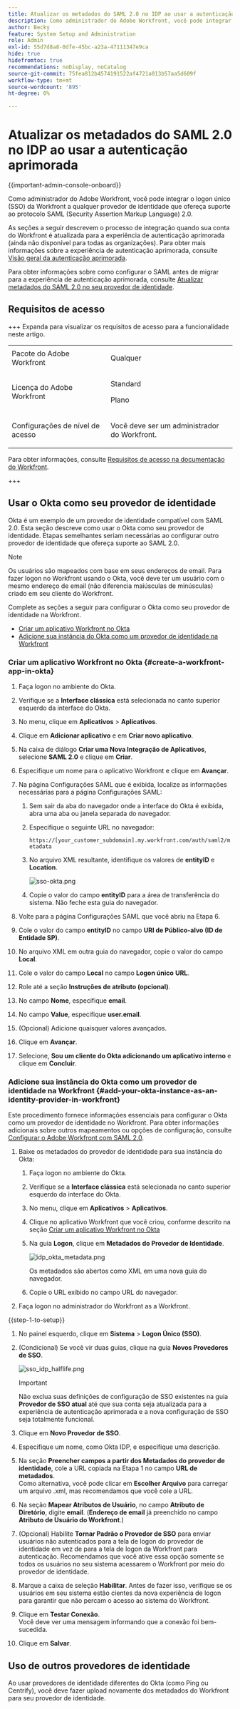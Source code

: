 ```yaml
---
title: Atualizar os metadados do SAML 2.0 no IDP ao usar a autenticação aprimorada
description: Como administrador do Adobe Workfront, você pode integrar o logon único (SSO) da Workfront a qualquer provedor de identidade que ofereça suporte ao protocolo SAML (Security Assertion Markup Language) 2.0.
author: Becky
feature: System Setup and Administration
role: Admin
exl-id: 55d7d8a8-0dfe-45bc-a23a-47111347e9ca
hide: true
hidefromtoc: true
recommendations: noDisplay, noCatalog
source-git-commit: 75fea812b4574191522af4721a013b57aa5d609f
workflow-type: tm+mt
source-wordcount: '895'
ht-degree: 0%

---
```


# Atualizar os metadados do SAML 2.0 no IDP ao usar a autenticação aprimorada

<!-- enhanced authentication is no longer available for workfront customers -->

{{important-admin-console-onboard}}

Como administrador do Adobe Workfront, você pode integrar o logon único (SSO) da Workfront a qualquer provedor de identidade que ofereça suporte ao protocolo SAML (Security Assertion Markup Language) 2.0.

As seções a seguir descrevem o processo de integração quando sua conta do Workfront é atualizada para a experiência de autenticação aprimorada (ainda não disponível para todas as organizações). Para obter mais informações sobre a experiência de autenticação aprimorada, consulte [Visão geral da autenticação aprimorada](../../../administration-and-setup/manage-workfront/security/get-started-enhanced-authentication.md).

Para obter informações sobre como configurar o SAML antes de migrar para a experiência de autenticação aprimorada, consulte [Atualizar metadados do SAML 2.0 no seu provedor de identidade](../../../administration-and-setup/add-users/single-sign-on/update-saml-2-metadata-ip.md).


## Requisitos de acesso

+++ Expanda para visualizar os requisitos de acesso para a funcionalidade neste artigo.

<table style="table-layout:auto"> 
 <col> 
 <col> 
 <tbody> 
  <tr> 
   <td role="rowheader">Pacote do Adobe Workfront</td> 
   <td><p>Qualquer</p></td> 
  </tr> 
  <tr> 
   <td role="rowheader">Licença do Adobe Workfront</td> 
   <td><p>Standard</p><p>Plano</p></td> 
  </tr> 
  <tr> 
   <td role="rowheader">Configurações de nível de acesso</td> 
   <td> <p>Você deve ser um administrador do Workfront.</p> </p> </td> 
  </tr> 
 </tbody> 
</table>

Para obter informações, consulte [Requisitos de acesso na documentação do Workfront](/help/quicksilver/administration-and-setup/add-users/access-levels-and-object-permissions/access-level-requirements-in-documentation.md).

+++

## Usar o Okta como seu provedor de identidade

Okta é um exemplo de um provedor de identidade compatível com SAML 2.0. Esta seção descreve como usar o Okta como seu provedor de identidade. Etapas semelhantes seriam necessárias ao configurar outro provedor de identidade que ofereça suporte ao SAML 2.0.

>[!NOTE]
>
>Os usuários são mapeados com base em seus endereços de email. Para fazer logon no Workfront usando o Okta, você deve ter um usuário com o mesmo endereço de email (não diferencia maiúsculas de minúsculas) criado em seu cliente do Workfront.

Complete as seções a seguir para configurar o Okta como seu provedor de identidade na Workfront.

* [Criar um aplicativo Workfront no Okta](#create-a-workfront-app-in-okta)
* [Adicione sua instância do Okta como um provedor de identidade na Workfront](#add-your-okta-instance-as-an-identity-provider-in-workfront)

### Criar um aplicativo Workfront no Okta {#create-a-workfront-app-in-okta}

1. Faça logon no ambiente do Okta.
1. Verifique se a **Interface clássica** está selecionada no canto superior esquerdo da interface do Okta.
1. No menu, clique em **Aplicativos** > **Aplicativos**.

1. Clique em **Adicionar aplicativo** e em **Criar novo aplicativo**.

1. Na caixa de diálogo **Criar uma Nova Integração de Aplicativos**, selecione **SAML 2.0** e clique em **Criar**.

1. Especifique um nome para o aplicativo Workfront e clique em **Avançar**.
1. Na página Configurações SAML que é exibida, localize as informações necessárias para a página Configurações SAML:

   1. Sem sair da aba do navegador onde a interface do Okta é exibida, abra uma aba ou janela separada do navegador.
   1. Especifique o seguinte URL no navegador:

      `https://[your_customer_subdomain].my.workfront.com/auth/saml2/metadata`

   1. No arquivo XML resultante, identifique os valores de **entityID** e **Location**.

      ![sso-okta.png](assets/sso-okta.png)

   1. Copie o valor do campo **entityID** para a área de transferência do sistema. Não feche esta guia do navegador.

1. Volte para a página Configurações SAML que você abriu na Etapa 6.
1. Cole o valor do campo **entityID** no campo **URI de Público-alvo (ID de Entidade SP)**.

1. No arquivo XML em outra guia do navegador, copie o valor do campo **Local**.
1. Cole o valor do campo **Local** no campo **Logon único** **URL**.

1. Role até a seção **Instruções de atributo (opcional)**.
1. No campo **Nome**, especifique **email**.

1. No campo **Value**, especifique **user.email**.

1. (Opcional) Adicione quaisquer valores avançados.
1. Clique em **Avançar**.
1. Selecione, **Sou um cliente do Okta adicionando um aplicativo interno** e clique em **Concluir**.

### Adicione sua instância do Okta como um provedor de identidade na Workfront {#add-your-okta-instance-as-an-identity-provider-in-workfront}

Este procedimento fornece informações essenciais para configurar o Okta como um provedor de identidade no Workfront. Para obter informações adicionais sobre outros mapeamentos ou opções de configuração, consulte [Configurar o Adobe Workfront com SAML 2.0](../../../administration-and-setup/add-users/single-sign-on/configure-workfront-saml-2.md).

1. Baixe os metadados do provedor de identidade para sua instância do Okta:

   1. Faça logon no ambiente do Okta.
   1. Verifique se a **Interface clássica** está selecionada no canto superior esquerdo da interface do Okta.
   1. No menu, clique em **Aplicativos** > **Aplicativos**.

   1. Clique no aplicativo Workfront que você criou, conforme descrito na seção [Criar um aplicativo Workfront no Okta](#create-a-workfront-app-in-okta)
   1. Na guia **Logon**, clique em **Metadados do Provedor de Identidade**.

      ![idp_okta_metadata.png](assets/idp-okta-metadata.png)

      Os metadados são abertos como XML em uma nova guia do navegador.

   1. Copie o URL exibido no campo URL do navegador.

1. Faça logon no administrador do Workfront as a Workfront.

{{step-1-to-setup}}

1. No painel esquerdo, clique em **Sistema** > **Logon Único (SSO)**.

1. (Condicional) Se você vir duas guias, clique na guia **Novos Provedores de SSO**.

   ![sso_idp_halflife.png](assets/sso-idp-halflife-350x234.png)

   >[!IMPORTANT]
   >
   >Não exclua suas definições de configuração de SSO existentes na guia **Provedor de SSO atual** até que sua conta seja atualizada para a experiência de autenticação aprimorada e a nova configuração de SSO seja totalmente funcional.

1. Clique em **Novo Provedor de SSO**.
1. Especifique um nome, como Okta IDP, e especifique uma descrição.
1. Na seção **Preencher campos a partir dos Metadados do provedor de identidade**, cole a URL copiada na Etapa 1 no campo **URL de metadados**.\
   Como alternativa, você pode clicar em **Escolher Arquivo** para carregar um arquivo .xml, mas recomendamos que você cole a URL.

1. Na seção **Mapear Atributos de Usuário**, no campo **Atributo de Diretório**, digite **email**. (**Endereço de email** já preenchido no campo **Atributo de Usuário do Workfront**.)

1. (Opcional) Habilite **Tornar Padrão o Provedor de SSO** para enviar usuários não autenticados para a tela de logon do provedor de identidade em vez de para a tela de logon da Workfront para autenticação. Recomendamos que você ative essa opção somente se todos os usuários no seu sistema acessarem o Workfront por meio do provedor de identidade.
1. Marque a caixa de seleção **Habilitar**. Antes de fazer isso, verifique se os usuários em seu sistema estão cientes da nova experiência de logon para garantir que não percam o acesso ao sistema do Workfront.
1. Clique em **Testar Conexão**.\
   Você deve ver uma mensagem informando que a conexão foi bem-sucedida.

1. Clique em **Salvar**.

## Uso de outros provedores de identidade

Ao usar provedores de identidade diferentes do Okta (como Ping ou Centrify), você deve fazer upload novamente dos metadados do Workfront para seu provedor de identidade.

